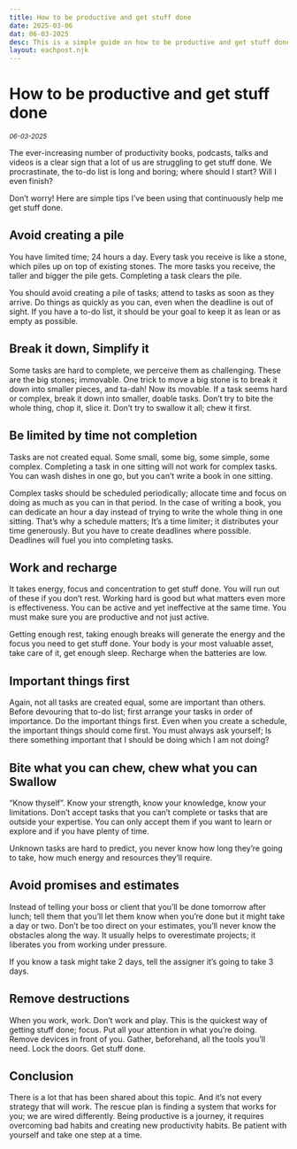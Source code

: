 ```yaml
---
title: How to be productive and get stuff done
date: 2025-03-06
dat: 06-03-2025
desc: This is a simple guide on how to be productive and get stuff done.
layout: eachpost.njk
---
```


# How to be productive and get stuff done

<sup>_06-03-2025_<sup>

The ever-increasing number of productivity books, podcasts, talks and videos is a clear sign that a lot of us are struggling to get stuff done. 
We procrastinate, the to-do list is long and boring; where should I start? Will I even finish?

Don’t worry! Here are simple tips I’ve been using that continuously help me get stuff done.

## Avoid creating a pile
You have limited time; 24 hours a day. Every task you receive is like a stone, which piles up on top of existing stones. The more tasks you receive, the taller and bigger the pile gets. Completing a task clears the pile.

You should avoid creating a pile of tasks; attend to tasks as soon as they arrive. Do things as quickly as you can, even when the deadline is out of sight. If you have a to-do list, it should be your goal to keep it as lean or as empty as possible. 

## Break it down, Simplify it
Some tasks are hard to complete, we perceive them as challenging. These are the big stones; immovable. One trick to move a big stone is to break it down into smaller pieces, and ta-dah! Now its movable.
If a task seems hard or complex, break it down into smaller, doable tasks. Don’t try to bite the whole thing, chop it, slice it. Don’t try to swallow it all; chew it first.

## Be limited by time not completion
Tasks are not created equal. Some small, some big, some simple, some complex. Completing a task in one sitting will not work for complex tasks. You can wash dishes in one go, but you can’t write a book in one sitting.

Complex tasks should be scheduled periodically; allocate time and focus on doing as much as you can in that period. In the case of writing a book, you can dedicate an hour a day instead of trying to write the whole thing in one sitting. That’s why a schedule matters; It’s a time limiter; it distributes your time generously.
But you have to create deadlines where possible. Deadlines will fuel you into completing tasks.


## Work and recharge
It takes energy, focus and concentration to get stuff done. You will run out of these if you don’t rest. Working hard is good but what matters even more is effectiveness. You can be active and yet ineffective at the same time. You must make sure you are productive and not just active.

Getting enough rest, taking enough breaks will generate the energy and the focus you need to get stuff done. Your body is your most valuable asset, take care of it, get enough sleep. Recharge when the batteries are low.


## Important things first
Again, not all tasks are created equal, some are important than others. Before devouring that to-do list; first arrange your tasks in order of importance. Do the important things first. Even when you create a schedule, the important things should come first. 
You must always ask yourself; Is there something important that I should be doing which I am not doing?


## Bite what you can chew, chew what you can Swallow
“Know thyself”. Know your strength, know your knowledge, know your limitations. Don’t accept tasks that you can’t complete or tasks that are outside your expertise. You can only accept them if you want to learn or explore and if you have plenty of time. 

Unknown tasks are hard to predict, you never know how long they’re going to take, how much energy and resources they’ll require.


## Avoid promises and estimates
Instead of telling your boss or client that you’ll be done tomorrow after lunch; tell them that you’ll let them know when you’re done but it might take a day or two. Don’t be too direct on your estimates, you’ll never know the obstacles along the way. It usually helps to overestimate projects; it liberates you from working under pressure.

If you know a task might take 2 days, tell the assigner it’s going to take 3 days.


## Remove destructions
When you work, work. Don’t work and play. This is the quickest way of getting stuff done; focus. Put all your attention in what you’re doing. Remove devices in front of you. Gather, beforehand, all the tools you’ll need. Lock the doors. Get stuff done.


## Conclusion
There is a lot that has been shared about this topic. And it’s not every strategy that will work. The rescue plan is finding a system that works for you; we are wired differently. Being productive is a journey, it requires overcoming bad habits and creating new productivity habits. Be patient with yourself and take one step at a time.


